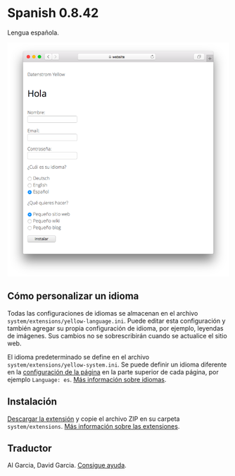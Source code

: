 # Spanish 0.8.42

Lengua española.

<p align="center"><img src="spanish-screenshot.png?raw=true" alt="Captura de pantalla"></p>

## Cómo personalizar un idioma

Todas las configuraciones de idiomas se almacenan en el archivo `system/extensions/yellow-language.ini`. Puede editar esta configuración y también agregar su propia configuración de idioma, por ejemplo, leyendas de imágenes. Sus cambios no se sobrescribirán cuando se actualice el sitio web.

El idioma predeterminado se define en el archivo `system/extensions/yellow-system.ini`. Se puede definir un idioma diferente en la [configuración de la página](https://github.com/annaesvensson/yellow-core#settings-page) en la parte superior de cada página, por ejemplo `Language: es`. [Más información sobre idiomas](https://datenstrom.se/yellow/help/how-to-customise-a-language).

## Instalación

[Descargar la extensión](https://github.com/datenstrom/yellow-extensions/raw/main/downloads/spanish.zip) y copie el archivo ZIP en su carpeta `system/extensions`. [Más información sobre las extensiones](https://github.com/annaesvensson/yellow-update).

## Traductor

Al Garcia, David Garcia. [Consigue ayuda](https://datenstrom.se/yellow/help/).
